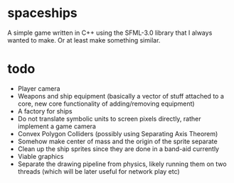# spaceships
A simple game written in C++ using the SFML-3.0 library that I always wanted to make. Or at least make something similar.
# todo
- Player camera
- Weapons and ship equipment (basically a vector of stuff attached to a core, new core functionality of adding/removing equipment)
- A factory for ships
- Do not translate symbolic units to screen pixels directly, rather implement a game camera
- Convex Polygon Colliders (possibly using Separating Axis Theorem)
- Somehow make center of mass and the origin of the sprite separate
- Clean up the ship sprites since they are done in a band-aid currently
- Viable graphics
- Separate the drawing pipeline from physics, likely running them on two threads (which will be later useful for network play etc)
